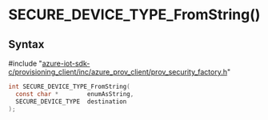 # SECURE_DEVICE_TYPE_FromString()

## Syntax

\#include "[azure-iot-sdk-c/provisioning_client/inc/azure_prov_client/prov_security_factory.h](../prov-security-factory-h.md)"  
```C
int SECURE_DEVICE_TYPE_FromString(
  const char *        enumAsString,
  SECURE_DEVICE_TYPE  destination
);
```

